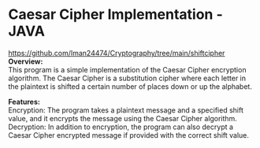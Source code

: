 # **Caesar Cipher Implementation - JAVA**
https://github.com/Iman24474/Cryptography/tree/main/shiftcipher  
**Overview:**  
This program is a simple implementation of the Caesar Cipher encryption algorithm. The Caesar Cipher is a substitution cipher where each letter in the plaintext is shifted a certain number of places down or up the alphabet.

**Features:**  
Encryption: The program takes a plaintext message and a specified shift value, and it encrypts the message using the Caesar Cipher algorithm.  
Decryption: In addition to encryption, the program can also decrypt a Caesar Cipher encrypted message if provided with the correct shift value.
